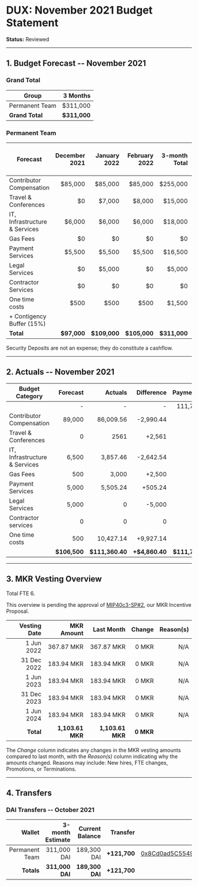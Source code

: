 # DUX: November 2021 Budget Statement

**Status:** Reviewed

---

## 1. Budget Forecast -- November 2021

### Grand Total

| Group           | 3 Months       |
|-----------------|---------------:|
| Permanent Team  |       $311,000  |
| **Grand Total** |   **$311,000** |

### Permanent Team

| Forecast                     | December 2021 | January 2022 | February 2022 | 3-month Total | MIP Budget Forecast/ CAP |
|------------------------------|----------:|----------:|------------:|--------------:|-------------:|
| Contributor Compensation             |   $85,000 |   $85,000 |     $85,000 |      $255,000 | $275,000 |
| Travel & Conferences             |      $0 |     $7,000 |       $8,000 |         $15,000 |  $13,500 |
| IT, Infrastructure & Services             |      $6,000 |      $6,000 |        $6,000 |          $18,000 |  $27,000 |
| Gas Fees                     |      $0 |      $0 |       $0 |        $0 | $3,000 |
| Payment Services          |    $5,500 |     $5,500 |       $5,500 |       $16,500 | $20,000 | 
| Legal Services              |      $0  |      $5,000 |        $0 |          $5,000 | $16,000 | 
| Contractor Services            |      $0 |     $0 |       $0 |         $0 |  $45,000 |
| One time costs |                    $500 |     $500      |       $500     |     $1,500      | $21,000 |
| + Contigency Buffer (15%) | | | | | $61.075|
| **Total**                    |**$97,000**|**$109,000**|**$105,000**|  **$311,000**|   **$483,575** |  

Security Deposits are not an expense; they do constitute a cashflow.

---

## 2. Actuals -- November 2021


| Budget Category     | Forecast       | Actuals        | Difference      | Payments       |
| ------------------- | -------------: | -------------: | --------------: | -------------: |
|                     | -              | -              | -               | 111,700        |
| Contributor Compensation    | 89,000        | 86,009.56      | -2,990.44        | -              |
| Travel & Conferences        | 0               | 2561        | +2,561             | -              |
| IT, Infrastructure & Services    | 6,500            | 3,857.46        | -2,642.54              | -              |
| Gas Fees            | 500            | 3,000             | +2,500            | -              |
| Payment Services  | 5,000               | 5,505.24           |  +505.24       | -              |
| Legal Services       | 5,000               | 0        | -5,000          | -              |
| Contractor services        | 0               | 0        | 0             | -              |
| One time costs            | 500               | 10,427.14        | +9,927.14          | -              |
|                     | **$106,500**    | **$111,360.40**    | **+$4,860.40**      | **$111,700**    |


---

## 3. MKR Vesting Overview
Total FTE 6.

This overview is pending the approval of [MIP40c3-SP#2](), our MKR Incentive Proposal.
 
|  Vesting Date         |       MKR Amount | Last Month |        Change |      Reason(s) |
|----------------------:|-----------------:|-----------:|--------------:|---------------:|
|  1 Jun 2022          |       367.87 MKR |     367.87 MKR |   0 MKR |      N/A |
|  31 Dec 2022          |       183.94 MKR |    183.94 MKR |   0 MKR |      N/A |
|  1 Jun 2023          |        183.94 MKR |     183.94 MKR |   0 MKR |      N/A |
|  31 Dec 2023          |       183.94 MKR |     183.94 MKR |   0 MKR |      N/A |
|  1 Jun 2024          |        183.94 MKR |     183.94 MKR |   0 MKR |      N/A |
|  **Total**            | **1,103.61 MKR** |  **1,103.61 MKR** | **0 MKR** |                |

The *Change* column indicates any changes in the MKR vesting amounts compared to last month, with the *Reason(s)* column indicating why the amounts changed. Reasons may include: New hires, FTE changes, Promotions, or Terminations.

---

## 4. Transfers

### DAI Transfers -- October 2021

|             Wallet | 3-month Estimate | Current Balance |         Transfer |                          Multi-sig Address |
|-------------------:|-----------------:|----------------:|-----------------:|-------------------------------------------:|
|     Permanent Team |      311,000 DAI |           189,300 DAI | **+121,700** | [0x8Cd0ad5C55498Aacb72b6689E1da5A284C69c0C7](https://gnosis-safe.io/app/#/safes/0x8Cd0ad5C55498Aacb72b6689E1da5A284C69c0C7/balances) |
|     **Totals**     |  **311,000 DAI** |       **189,300 DAI** | **+121,700** |                                            |
